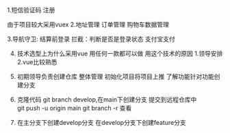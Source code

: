 1.短信验证码 注册

由于项目较大采用vuex
2.地址管理 订单管理 购物车数据管理

3.导航守卫:
	结算前登录
	拦截：判断是否是登录状态
			支付宝支付

4. 技术选型上为什么采用vue 
	用任何一款都可以做
	用这个技术的原因 1.领导安排 2.vue比较熟悉

5. 初期领导负责创建仓库 整体管理 初始化项目将项目上推
	了解功能针对功能创建分支

6. 克隆代码
   git branch develop,在main下创建分支
   提交到远程仓库中  
   git push -u origin main
   git branch -r 查看

7. 在主分支下创建develop分支 在develop分支下创建feature分支